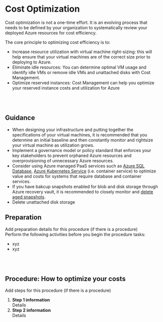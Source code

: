 # Cost Optimization

Cost optimization is not a one-time effort. It is an evolving process that needs to be defined by your organization to systematically review your deployed Azure resources for cost efficiency. 

The core principle to optimizing cost efficiency is to:

  - Increase resource utilization with virtual machine right-sizing: this will help ensure that your virtual machines are of the correct size prior to deploying to Azure. 
  - Eliminate idle resources: You can determine optimal VM usage and identify idle VMs or remove idle VMs and unattached disks with Cost Management.
  - Optimize reserved instances: Cost Management can help you optimize your reserved instance costs and utilization for Azure

<br />
<br />

## Guidance

- When designing your infrastructure and putting together the specifications of your virtual machines, it is recommended that you determine an initial baseline and then constantly monitor and rightsize your virtual machine as utilization grows.
- Implement a governance model or policy standard that enforces your key stakeholders to prevent orphaned Azure resources and overprovisioning of unnecessary Azure resources.
- Consider using Azure managed PaaS services such as [Azure SQL Database](https://docs.microsoft.com/en-us/azure/sql-database/sql-database-technical-overview), [Azure Kubernetes Service](https://docs.microsoft.com/en-us/azure/aks/intro-kubernetes) (i.e. container service) to optimize value and costs for systems that require database and container services. 
- If you have bakcup snapshots enabled for blob and disk storage through Azure recovery vault, it is recommended to closely monitor and [delete aged snapshots](https://docs.microsoft.com/en-us/azure/backup/backup-azure-manage-vms#delete-backup-data).
- Delete unattached disk storage 

## Preparation
Add preparation details for this procedure (if there is a procedure)   
Perform the following activities before you begin the procedure tasks:  
- xyz
- xyz
<br />
<br />

## Procedure: How to optimize your costs
Add steps for this procedure (if there is a procedure)  
1.  **Step 1 information**  
  Details  
2.   **Step 2 information**  
  Details

